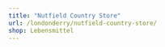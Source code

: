 ```yaml
---
title: "Nutfield Country Store"
url: /londonderry/nutfield-country-store/
shop: Lebensmittel
---
```

